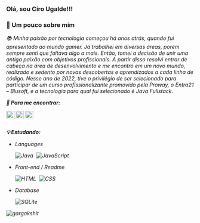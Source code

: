 ### <b>Olá, sou Ciro Ugalde!!!</b>

### 👨 Um pouco sobre mim
<i> 📚 Minha paixão por tecnologia começou há anos atrás, quando fui apresentado ao mundo gamer. Já trabalhei em diversas áreas, porém sempre senti que faltava algo a mais. Então, tomei a decisão de unir uma antiga paixão com objetivos profissionais. A partir disso resolvi entrar de cabeça na área de desenvolvimento e me encontro em um novo mundo, realizado e sedento por novas descobertas e aprendizados a cada linha de código. Nesse ano de 2022, tive o privilégio de ser selecionado para participar de um curso profissionalizante promovido pela Proway, o Entra21 – Blusoft, e a tecnologia para qual fui selecionado é Java Fullstack.

<b>📱 Para me encontrar:</b>


<a href="https://www.instagram.com/cirougalde/">
  <img align="left" alt="Ciro Ugalde Instagram" width="22px" src="https://raw.githubusercontent.com/hussainweb/hussainweb/main/icons/instagram.png" />
</a>
<a href="https://twitter.com/cirougalde">
  <img align="left" alt="Ciro Ugalde | Twitter" width="22px" src="https://raw.githubusercontent.com/peterthehan/peterthehan/master/assets/twitter.svg" />
</a>
<a href="https://www.linkedin.com/in/ciro-damasco-ugalde-151756220">
  <img align="left" alt="Ciro Ugalde LinkedIN" width="22px" src="https://raw.githubusercontent.com/peterthehan/peterthehan/master/assets/linkedin.svg"/></a>
 
 <br>
 <br>


<b>💡 Estudando:</b>
 - Languages

    ![Java](https://img.shields.io/badge/-Java-red?style=flat&logo=Java&logoColor=FFFFFF)&nbsp;
    ![JavaScript](https://img.shields.io/badge/-JavaScript-F7DF1E?style=flat&logo=javascript&logoColor=000000)

- Front-end / Readme

    ![HTML](https://img.shields.io/badge/-HTML-E44D26?style=flat&logo=HTML5&logoColor=FFFFFF)&nbsp;
    ![CSS](https://img.shields.io/badge/-CSS-1B73BA?style=flat&logo=CSS3&logoColor=FFFFFF)&nbsp;
 

- Database

    ![SQLite](https://img.shields.io/badge/-SQLite-FFFFFF?style=flat&logo=sqlite&logoColor=000000)&nbsp;
    
    
<p align="left">
  <img
    src="https://komarev.com/ghpvc/?username=Ciro-Ugalde"
    alt="gargakshit" </p>
